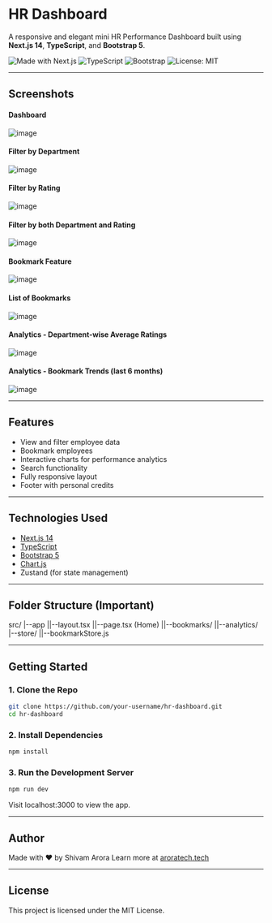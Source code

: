 # HR Dashboard
A responsive and elegant mini HR Performance Dashboard built using **Next.js 14**, **TypeScript**, and **Bootstrap 5**.

![Made with Next.js](https://img.shields.io/badge/Made%20with-Next.js-000?logo=nextdotjs)
![TypeScript](https://img.shields.io/badge/Language-TypeScript-blue.svg)
![Bootstrap](https://img.shields.io/badge/UI-Bootstrap-purple)
![License: MIT](https://img.shields.io/badge/License-MIT-green.svg)

---

## Screenshots
#### Dashboard
![image](https://github.com/user-attachments/assets/2433704e-768f-4b53-ac51-19b5e4198e05)

#### Filter by Department
![image](https://github.com/user-attachments/assets/5ce7572d-c827-45ed-af9a-5e726f2e5c34)

#### Filter by Rating
![image](https://github.com/user-attachments/assets/0197c1a1-0215-47ca-89b4-45754d671dbf)

#### Filter by both Department and Rating
![image](https://github.com/user-attachments/assets/6027f3f4-4eb2-4423-b849-965e93af9bfb)

#### Bookmark Feature
![image](https://github.com/user-attachments/assets/997dea05-39da-42ae-a374-a23ecf9fd0ff)

#### List of Bookmarks
![image](https://github.com/user-attachments/assets/bbc02d53-a0b5-4c73-b33e-babf18a0a605)

#### Analytics - Department-wise Average Ratings
![image](https://github.com/user-attachments/assets/aca74898-0d91-4a74-b90c-df1d1dfd6394)

#### Analytics - Bookmark Trends (last 6 months)
![image](https://github.com/user-attachments/assets/dad5b2c1-5029-41ba-86c2-a2e24d181600)

---

## Features

- View and filter employee data
- Bookmark employees
- Interactive charts for performance analytics
- Search functionality
- Fully responsive layout
- Footer with personal credits

---

## Technologies Used

- [Next.js 14](https://nextjs.org/)
- [TypeScript](https://www.typescriptlang.org/)
- [Bootstrap 5](https://getbootstrap.com/)
- [Chart.js](https://www.chartjs.org/)
- Zustand (for state management)

---

## Folder Structure (Important)
src/
|--app
||--layout.tsx
||--page.tsx (Home)
||--bookmarks/
||--analytics/
|--store/
||--bookmarkStore.js


---

## Getting Started

### 1. Clone the Repo

```bash
git clone https://github.com/your-username/hr-dashboard.git
cd hr-dashboard
```

### 2. Install Dependencies

```bash
npm install
```

### 3. Run the Development Server

```bash
npm run dev
```

Visit localhost:3000 to view the app.

---

## Author
Made with ❤️ by Shivam Arora
Learn more at [aroratech.tech](https://arpratech.tech)

---

## License
This project is licensed under the MIT License.
